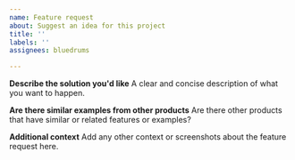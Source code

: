 ```yaml
---
name: Feature request
about: Suggest an idea for this project
title: ''
labels: ''
assignees: bluedrums

---
```


**Describe the solution you'd like**
A clear and concise description of what you want to happen.

**Are there similar examples from other products**
Are there other products that have similar or related features or examples?

**Additional context**
Add any other context or screenshots about the feature request here.
